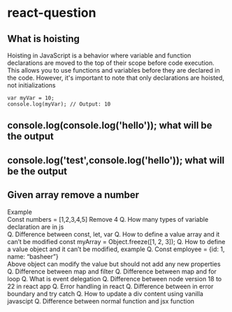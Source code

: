 # react-question

## What is hoisting 
Hoisting in JavaScript is a behavior where variable and function declarations are moved to the top of their scope before code execution. This allows you to use functions and variables before they are declared in the code. However, it's important to note that only declarations are hoisted, not initializations
```console.log(myVar); // Output: undefined
var myVar = 10;
console.log(myVar); // Output: 10
```
## console.log(console.log('hello')); what will be the output 
## console.log('test',console.log('hello')); what will be the output 
## Given array remove a number 
Example  
Const numbers  = [1,2,3,4,5] 
Remove 4 
Q. How many types of variable declaration are in js  
Q. Difference between const, let, var 
Q. How to define a value array and it can’t be modified 
const myArray = Object.freeze([1, 2, 3]); 
Q. How to define a value object and it can’t be modified, example 
Q. Const employee = {id: 1, name: “basheer”}  
Above object can modify the value but should not add any new properties 
Q. Difference between map and filter 
Q. Difference between map and for loop 
Q. What is event delegation 
Q. Difference between node version 18 to 22 in react app 
Q. Error handling in react 
	Q. Difference between in error boundary and try catch 
	Q. How to update a div content using vanilla javascipt 
	Q. Difference between normal function and jsx function 
